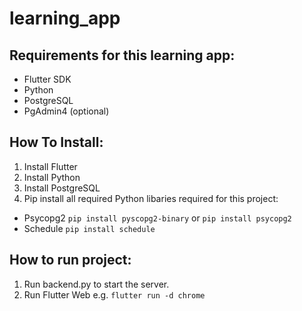 # learning_app


Requirements for this learning app:
-------------------------------------

- Flutter SDK
- Python
- PostgreSQL
- PgAdmin4 (optional)


How To Install:
----------------
1) Install Flutter
2) Install Python
3) Install PostgreSQL
4) Pip install all required Python libaries required for this project:
- Psycopg2 `pip install pyscopg2-binary` or `pip install psycopg2`
- Schedule  `pip install schedule`


How to run project:
-------------------

1) Run backend.py to start the server.
2) Run Flutter Web e.g. `flutter run -d chrome`

